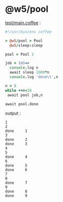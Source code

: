 [‼️]: ✏️README.mdt

# @w5/pool

[test/main.coffee](./test/main.coffee) :

```coffee
#!/usr/bin/env coffee

> @w5/pool > Pool
  @w5/sleep:sleep

pool = Pool 2

job = (n)=>
  console.log n
  await sleep 1000*n
  console.log 'done\t',n

n = 0
while ++n<10
 await pool job,n

await pool.done
```

output :

```
1
2
done	 1
3
done	 2
done	 3
4
5
done	 4
6
done	 5
done	 6
7
8
done	 7
9
done	 8
done	 9
```
